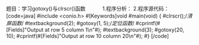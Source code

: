 题目：学习gotoxy()与clrscr()函数　　　
1.程序分析：
2.程序源代码：
[code=java]
#include <conio.h>
#[Keywords]void #main(void)
{
	#clrscr();/*清屏函数*/
	#textbackground(2);
	#gotoxy(1, 5);/*定位函数*/
	#cprintf(#[Fields]"Output at row 5 column 1\n"#);
	#textbackground(3);
	#gotoxy(20, 10);
	#cprintf(#[Fields]"Output at row 10 column 20\n"#);
#}
[/code]